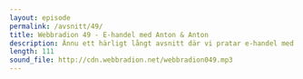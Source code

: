 ```yaml
---
layout: episode
permalink: /avsnitt/49/
title: Webbradion 49 - E-handel med Anton & Anton
description: Ännu ett härligt långt avsnitt där vi pratar e-handel med Anton Malmberg och Anton Johansson, men först lite struntprat i sisådär en timme.
length: 111
sound_file: http://cdn.webbradion.net/webbradion049.mp3
---
```



